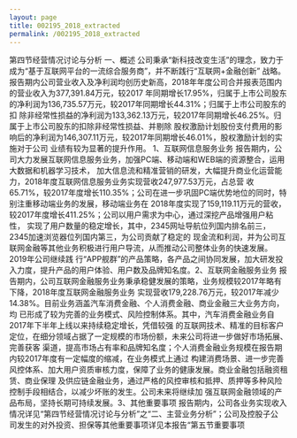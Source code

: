 ```yaml
---
layout: page
title: 002195_2018_extracted
permalink: /002195_2018_extracted
---
```


第四节经营情况讨论与分析
一、概述
公司秉承“新科技改变生活”的理念，致力于成为“基于互联网平台的一流综合服务商”，并不断践行“互联网+金融创新”
战略。报告期内公司营业收入及净利润均创历史新高，2018年年度公司合并报表范围内的营业收入为377,391.84万元，较2017
年同期增长17.95%，归属于上市公司股东的净利润为136,735.57万元，较2017年同期增长44.31%；归属于上市公司股东的扣
除非经常性损益的净利润为133,362.13万元，较2017年同期增长46.25%。归属于上市公司股东的扣除非经常性损益、并剔除
股权激励计划股份支付费用的影响后的净利润为146,307.11万元，较2017年同期增长46.01%，股权激励计划的实施对于公司
业绩有较为显著的提升作用。
1、互联网信息服务业务
报告期内，公司大力发展互联网信息服务业务，加强PC端、移动端和WEB端的资源整合，运用大数据和机器学习技术，
加大信息流和精准营销的研发，大幅提升商业化运营能力，2018年度互联网信息服务业务实现营收247,977.53万元，占总营
收65.71%，较2017年度增长110.35%；公司在进一步巩固PC端优势地位的同时，特别注重移动端业务的发展，移动端业务在
2018年度实现了159,119.11万元的营收，较2017年度增长411.25%；公司以用户需求为中心，通过深挖产品增强用户粘性，
实现了用户数量的稳定增长，其中，2345网址导航位列国内排名前三，2345加速浏览器位列国内第三，为公司贡献了稳定的
现金流和利润，并为公司互联网金融等其他业务积极进行用户导流，从而推动公司整体业务的快速发展。2019年公司继续践
行“APP舰群”的产品策略，各产品之间协同发展，加大研发投入力度，提升产品的用户体验、用户数及品牌知名度。2、互联网金融服务业务
报告期内，公司互联网金融服务业务秉承稳健发展的策略，业务规模较2017年略有下降，2018年度互联网金融服务业务
实现营收179,228.76万元，较2017年减少14.38%。目前业务涵盖汽车消费金融、个人消费金融、商业金融三大业务方向，均
已形成了较为完善的业务模式、风险控制体系。其中，汽车消费金融业务自2017年下半年上线以来持续稳定增长，凭借较强
的互联网技术、精准的目标客户定位，在细分领域占据了一定规模的市场份额，未来公司将进一步做好市场拓展、完善获客
渠道，提高市场占有率和品牌知名度；个人消费金融业务规模在报告期内较2017年度有一定幅度的缩减，在业务模式上通过
构建消费场景、进一步完善风控体系、加大用户资质审核力度，保障了业务的健康发展。商业金融包括融资租赁、商业保理
及供应链金融业务，通过严格的风控审核和抵押、质押等多种风险控制手段相结合，以减少坏账的发生。公司未来将继续加
强互联网金融领域的产品布局，坚持长期可持续发展。3、其他重要事项
报告期内，公司各业务实现收入情况详见“第四节经营情况讨论与分析”之“二、主营业务分析”；公司及控股子公
司发生的对外投资、担保等其他重要事项详见本报告“第五节重要事项